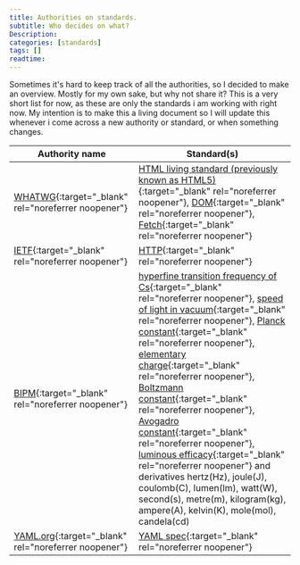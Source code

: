 ```yaml
---
title: Authorities on standards.
subtitle: Who decides on what?
Description:
categories: [standards]
tags: []
readtime: 
---
```


Sometimes it's hard to keep track of all the authorities, so I decided to make an overview. Mostly for my own sake, but why not share it? This is a very short list for now, as these are only the standards i am working with right now. My intention is to make this a living document so I will update this whenever i come across a new authority or standard, or when something changes.   

| Authority name | Standard(s) |
|---|---|
| [WHATWG](https://spec.whatwg.org/){:target="_blank" rel="noreferrer noopener"} | [HTML living standard (previously known as HTML5)](https://html.spec.whatwg.org/multipage/){:target="_blank" rel="noreferrer noopener"}, [DOM](https://dom.spec.whatwg.org/){:target="_blank" rel="noreferrer noopener"}, [Fetch](https://fetch.spec.whatwg.org/){:target="_blank" rel="noreferrer noopener"} |
| [IETF](https://www.ietf.org/){:target="_blank" rel="noreferrer noopener"} | [HTTP](https://tools.ietf.org/html/rfc7231){:target="_blank" rel="noreferrer noopener"} |
| [BIPM](https://www.bipm.org){:target="_blank" rel="noreferrer noopener"} | [hyperfine transition frequency of Cs](https://www.bipm.org/en/measurement-units/){:target="_blank" rel="noreferrer noopener"}, [speed of light in vacuum](https://www.bipm.org/en/measurement-units/){:target="_blank" rel="noreferrer noopener"}, [Planck constant](https://www.bipm.org/en/measurement-units/){:target="_blank" rel="noreferrer noopener"}, [elementary charge](https://www.bipm.org/en/measurement-units/){:target="_blank" rel="noreferrer noopener"}, [Boltzmann constant](https://www.bipm.org/en/measurement-units/){:target="_blank" rel="noreferrer noopener"}, [Avogadro constant](https://www.bipm.org/en/measurement-units/){:target="_blank" rel="noreferrer noopener"}, [luminous efficacy](https://www.bipm.org/en/measurement-units/){:target="_blank" rel="noreferrer noopener"} and derivatives hertz(Hz), joule(J), coulomb(C), lumen(lm), watt(W), second(s), metre(m), kilogram(kg), ampere(A), kelvin(K), mole(mol), candela(cd) |
|[YAML.org](https://yaml.org){:target="_blank" rel="noreferrer noopener"}|[YAML spec](https://yaml.org/spec/1.2/spec.html){:target="_blank" rel="noreferrer noopener"}|